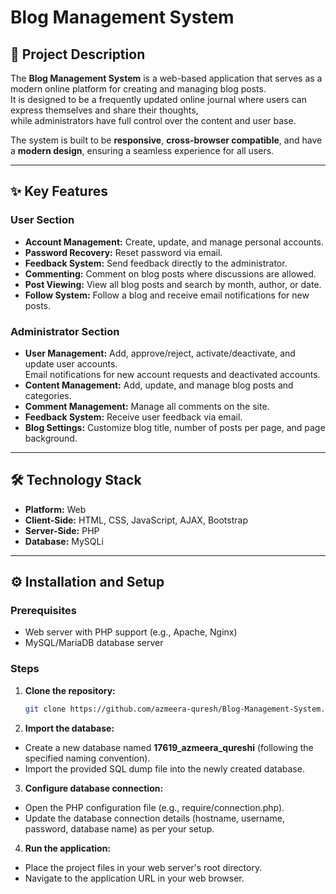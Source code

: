 # Blog Management System

## 📜 Project Description
The **Blog Management System** is a web-based application that serves as a modern online platform for creating and managing blog posts.  
It is designed to be a frequently updated online journal where users can express themselves and share their thoughts,  
while administrators have full control over the content and user base.

The system is built to be **responsive**, **cross-browser compatible**, and have a **modern design**, ensuring a seamless experience for all users.

---

## ✨ Key Features

### **User Section**
- **Account Management:** Create, update, and manage personal accounts.
- **Password Recovery:** Reset password via email.
- **Feedback System:** Send feedback directly to the administrator.
- **Commenting:** Comment on blog posts where discussions are allowed.
- **Post Viewing:** View all blog posts and search by month, author, or date.
- **Follow System:** Follow a blog and receive email notifications for new posts.

### **Administrator Section**
- **User Management:** Add, approve/reject, activate/deactivate, and update user accounts.  
  Email notifications for new account requests and deactivated accounts.
- **Content Management:** Add, update, and manage blog posts and categories.
- **Comment Management:** Manage all comments on the site.
- **Feedback System:** Receive user feedback via email.
- **Blog Settings:** Customize blog title, number of posts per page, and page background.

---

## 🛠 Technology Stack
- **Platform:** Web
- **Client-Side:** HTML, CSS, JavaScript, AJAX, Bootstrap
- **Server-Side:** PHP
- **Database:** MySQLi

---

## ⚙️ Installation and Setup

### **Prerequisites**
- Web server with PHP support (e.g., Apache, Nginx)
- MySQL/MariaDB database server

### **Steps**
1. **Clone the repository:**
   ```bash
   git clone https://github.com/azmeera-quresh/Blog-Management-System.git

2. **Import the database:**
- Create a new database named **17619_azmeera_qureshi** (following the specified naming convention).
- Import the provided SQL dump file into the newly created database.

3. **Configure database connection:**
- Open the PHP configuration file (e.g., require/connection.php).
- Update the database connection details (hostname, username, password, database name) as per your setup.

4. **Run the application:**
- Place the project files in your web server's root directory.
- Navigate to the application URL in your web browser.
